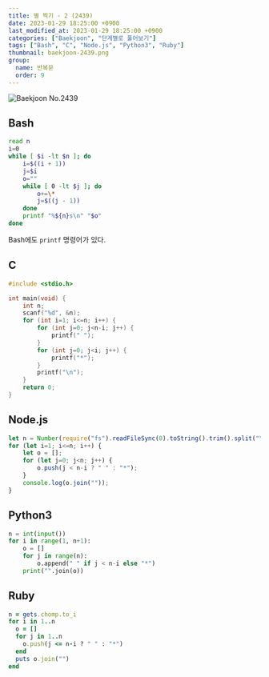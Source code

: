 ```yaml
---
title: 별 찍기 - 2 (2439)
date: 2023-01-29 18:25:00 +0900
last_modified_at: 2023-01-29 18:25:00 +0900
categories: ["Baekjoon", "단계별로 풀어보기"]
tags: ["Bash", "C", "Node.js", "Python3", "Ruby"]
thumbnail: baekjoon-2439.png
group:
  name: 반복문
  order: 9
---
```


![Baekjoon No.2439](baekjoon-2439.png)

## Bash
```bash
read n
i=0
while [ $i -lt $n ]; do
	i=$((i + 1))
	j=$i
	o=""
	while [ 0 -lt $j ]; do
		o+=\*
		j=$((j - 1))
	done
	printf "%${n}s\n" "$o"
done
```
Bash에도 `printf` 명령어가 있다.

## C
```c
#include <stdio.h>

int main(void) {
	int n;
	scanf("%d", &n);
	for (int i=1; i<=n; i++) {
		for (int j=0; j<n-i; j++) {
			printf(" ");
		}
		for (int j=0; j<i; j++) {
			printf("*");
		}
		printf("\n");
	}
	return 0;
}
```

## Node.js
```javascript
let n = Number(require("fs").readFileSync(0).toString().trim().split("\n")[0]);
for (let i=1; i<=n; i++) {
	let o = [];
	for (let j=0; j<n; j++) {
		o.push(j < n-i ? " " : "*");
	}
	console.log(o.join(""));
}
```

## Python3
```python
n = int(input())
for i in range(1, n+1):
    o = []
    for j in range(n):
        o.append(" " if j < n-i else "*")
    print("".join(o))
```

## Ruby
```ruby
n = gets.chomp.to_i
for i in 1..n
  o = []
  for j in 1..n
    o.push(j <= n-i ? " " : "*")
  end
  puts o.join("")
end
```
